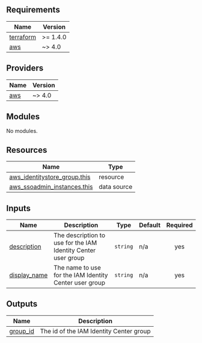 <!-- BEGIN_TF_DOCS -->
## Requirements

| Name | Version |
|------|---------|
| <a name="requirement_terraform"></a> [terraform](#requirement\_terraform) | >= 1.4.0 |
| <a name="requirement_aws"></a> [aws](#requirement\_aws) | ~> 4.0 |

## Providers

| Name | Version |
|------|---------|
| <a name="provider_aws"></a> [aws](#provider\_aws) | ~> 4.0 |

## Modules

No modules.

## Resources

| Name | Type |
|------|------|
| [aws_identitystore_group.this](https://registry.terraform.io/providers/hashicorp/aws/latest/docs/resources/identitystore_group) | resource |
| [aws_ssoadmin_instances.this](https://registry.terraform.io/providers/hashicorp/aws/latest/docs/data-sources/ssoadmin_instances) | data source |

## Inputs

| Name | Description | Type | Default | Required |
|------|-------------|------|---------|:--------:|
| <a name="input_description"></a> [description](#input\_description) | The description to use for the IAM Identity Center user group | `string` | n/a | yes |
| <a name="input_display_name"></a> [display\_name](#input\_display\_name) | The name to use for the IAM Identity Center user group | `string` | n/a | yes |

## Outputs

| Name | Description |
|------|-------------|
| <a name="output_group_id"></a> [group\_id](#output\_group\_id) | The id of the IAM Identity Center group |
<!-- END_TF_DOCS -->